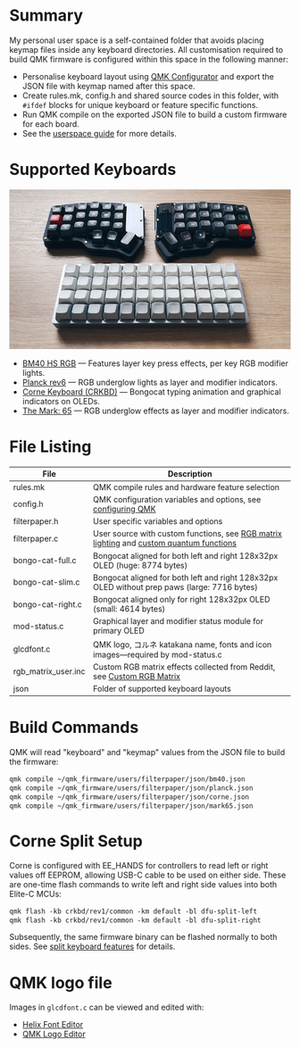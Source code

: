 # Summary

My personal user space is a self-contained folder that avoids placing keymap files inside
any keyboard directories. All customisation required to build QMK firmware is configured
within this space in the following manner:

* Personalise keyboard layout using [QMK Configurator](https://config.qmk.fm/#/) and export
the JSON file with keymap named after this space.
* Create rules.mk, config.h and shared source codes in this folder, with `#ifdef` blocks
for unique keyboard or feature specific functions.
* Run QMK compile on the exported JSON file to build a custom firmware for each board.
* See the [userspace guide](../../docs/feature_userspace.md) for more details.

# Supported Keyboards

![corneplanck](corneplanck.png)

* [BM40 HS RGB](../../keyboards/bm40hsrgb) — Features layer key press effects, per key RGB modifier lights.
* [Planck rev6](../../keyboards/planck) — RGB underglow lights as layer and modifier indicators.
* [Corne Keyboard (CRKBD)](../../keyboards/crkbd) — Bongocat typing animation and graphical indicators on OLEDs.
* [The Mark: 65](../../keyboards/boardsource/the_mark) — RGB underglow effects as layer and modifier indicators.

# File Listing

File | Description
---- | -----------
rules.mk | QMK compile rules and hardware feature selection
config.h | QMK configuration variables and options, see [configuring QMK](../../docs/config_options.md)
filterpaper.h | User specific variables and options
filterpaper.c | User source with custom functions, see [RGB matrix lighting](../../docs/feature_rgb_matrix.md) and [custom quantum functions](../../docs/custom_quantum_functions.md)
bongo-cat-full.c | Bongocat aligned for both left and right 128x32px OLED (huge: 8774 bytes)
bongo-cat-slim.c | Bongocat aligned for both left and right 128x32px OLED without prep paws (large: 7716 bytes)
bongo-cat-right.c | Bongocat aligned only for right 128x32px OLED (small: 4614 bytes)
mod-status.c | Graphical layer and modifier status module for primary OLED
glcdfont.c | QMK logo, コルネ katakana name, fonts and icon images—required by mod-status.c
rgb_matrix_user.inc | Custom RGB matrix effects collected from Reddit, see [Custom RGB Matrix](../../docs/feature_rgb_matrix.md#custom-rgb-matrix-effects-idcustom-rgb-matrix-effects)
json | Folder of supported keyboard layouts

# Build Commands
QMK will read "keyboard" and "keymap" values from the JSON file to build the firmware:
```
qmk compile ~/qmk_firmware/users/filterpaper/json/bm40.json
qmk compile ~/qmk_firmware/users/filterpaper/json/planck.json
qmk compile ~/qmk_firmware/users/filterpaper/json/corne.json
qmk compile ~/qmk_firmware/users/filterpaper/json/mark65.json
```

# Corne Split Setup
Corne is configured with EE_HANDS for controllers to read left or right values off EEPROM,
allowing USB-C cable to be used on either side. These are one-time flash commands to
write left and right side values into both Elite-C MCUs:
```
qmk flash -kb crkbd/rev1/common -km default -bl dfu-split-left
qmk flash -kb crkbd/rev1/common -km default -bl dfu-split-right
```
Subsequently, the same firmware binary can be flashed normally to both sides.
See [split keyboard features](../../docs/feature_split_keyboard.md) for details.

# QMK logo file
Images in `glcdfont.c` can be viewed and edited with:
* [Helix Font Editor](https://helixfonteditor.netlify.app/)
* [QMK Logo Editor](https://joric.github.io/qle/)
